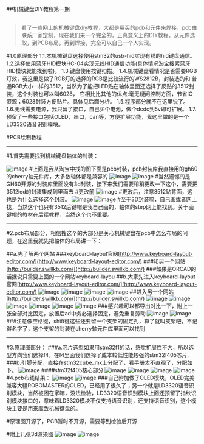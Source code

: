 ##机械键盘DIY教程第一期
##
> 看了一些网上的机械键盘diy教程，大都是用买的pcb和元件来焊接，pcb由联系厂家定制，现在我们来一个完全的，正真意义上的DIY教程，从元件选取，到PCB布局，再到焊接，完全可以自己一个人实现。
> 

#1.0原理部分
	1.1.本机械键盘选择使用stm32的usb-hid实现有线的hid键盘通信。
	1.2.选择使用蓝牙HID模块HC-04实现无线HID通信功能(具体情况淘宝搜索蓝牙HID模块就能找到啦)。
	1.3.键盘使用按键扫描。
	1.4.机械键盘看情况是否需要RGB灯效，我这里是做了RGB灯的选择的RGB是比较流行的WS2812B，封装选的和
	普通RGB大小一样的3512，当然为了能把LED贴在轴体里面还选择了反贴的3512封装，这个封装也可以叫6028，
	它相比比其他的优点:毫无疑问控制方面，节省IO资源；6028封装方便贴片。具体见后面分析。
	1.5.程序部分就不在这里说了。
	1.6.无线需要电源，我只留了接口，自己买个电池，做个dcdc到5v即可扩展。
	1.7.预留了一些接口包括OLED，串口，can等，方便扩展功能，我这里做的是一个LD3320语音识别模块。

#PCB绘制教程

----------

#1.首先需要找到机械键盘轴体的封装：


![image](image/keybo.JPG)
#上面是我从淘宝中找的图下面是pcb封装，pcb封装库我直接用的gh60的cherry轴元件库，大多数轴体都是兼容的
![image](image/pcblib.png)
![image](image/pcb.png)
#当然遗憾的是GH60开源的封装库里面没有3d封装，接下来我们需要稍稍更改一下这个，需要把3512led的封装集成到里面去
#更改前
![image](image/study0.jpg)
#更改后，注意3512贴背面，这也是为什么选择这个封装。
![image](image/study1.jpg)
![image](image/study2.jpg)
#至于3D封装嘛，自己画或者网上找，当然这个也只有3512后键帽是我自己画的，轴体的step网上能找到。关于画键帽的教材在后续教程，当然这个也不重要。

----------
#2.pcb布局部分，相信搜这个的大部分是关心机械键盘在pcb中怎么布局的问题，在这里我就先把轴体的布局讲一下：

##a.先了解两个网站
###keyboard-layout官网[http://www.keyboard-layout-editor.com/](http://www.keyboard-layout-editor.com/)
###和另一个网站[http://builder.swillkb.com/](http://builder.swillkb.com/)
###如果是ORCAD的话据说只需要上面的一个网站keyboard-layou
##b.大家先进入keyboard-layout官网[http://www.keyboard-layout-editor.com/](http://www.keyboard-layout-editor.com/)
![image](image/study3.jpg)
![image](image/study4.jpg)
![image](image/study5.jpg)
![image](image/study6.jpg)
##进入另一个网站[http://builder.swillkb.com/](http://builder.swillkb.com/)
![image](image/study7.jpg)
![image](image/study8.jpg)
![image](image/study9.jpg)
![image](image/study10.jpg)
![image](image/study11.jpg)
![image](image/study12.jpg)
###感兴趣可以都导出对比一下，附上一张全部对比固定，放置后ad中务必选择固定，避免重复劳动
![image](image/study13.jpg)
![image](image/study14.jpg)
###注意像空格键，shift键这些还要留一个支架的固定孔，算了就叫支架吧，不记得名字了，这个支架的封装在cherry轴元件库里面可以找到

----------
#3.原理图部分：
###a.芯片选型如果用stm32f1的话，感觉扩展性不大，所以选型方向我们选择f4，在f4里面我们选择了成本较低性能较强的stm32f405芯片.
###b.引脚分配，直接在stm32cube_mx上分配了，看手册太不直观了，分配如下。
![image](image/study15.jpg)
####stm32f405核心部分
![image](image/study16.jpg)
![image](image/study17.jpg)
![image](image/study18.jpg)
![image](image/study19.jpg)
#4.pcb布线结果：
![image](image/study20.jpg)
![image](image/study21.jpg)
###自己附加做了OLED模块，OLED完美兼容大疆ROBOMASTER的OLED，已经用了很久了；另一个就是LD3320语音识别模块，当然被困在家嘛，没法检验，LD3320语音识别模块上面还预留了指纹识别模块接口的，意味着LD3320模块不仅支持语音识别，还支持语音识别，这个模块主要是用来魔改机械键盘的。

#原理图开源了，PCB暂时不开源，需要等到检验后开源

#附上几张3d渲染图
![image](image/study22.jpg)
![image](image/study23.jpg)







